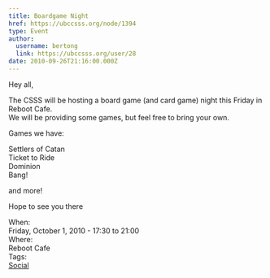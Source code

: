 ```yaml
---
title: Boardgame Night 
href: https://ubccsss.org/node/1394
type: Event
author:
  username: bertong
  link: https://ubccsss.org/user/28
date: 2010-09-26T21:16:00.000Z
---
```


<div class="field field-name-body field-type-text-with-summary field-label-hidden"><div class="field-items"><div class="field-item even"><p>Hey all,</p>
<p>The CSSS will be hosting a board game (and card game) night this Friday in Reboot Cafe.<br>
We will be providing some games, but feel free to bring your own.</p>
<p>Games we have:</p>
<p>Settlers of Catan<br>
Ticket to Ride<br>
Dominion<br>
Bang!</p>
<p>and more!</p>
<p>Hope to see you there</p>
</div></div></div><div class="field field-name-field-dates field-type-datetime field-label-above"><div class="field-label">When:&#xA0;</div><div class="field-items"><div class="field-item even"><span class="date-display-single">Friday, October 1, 2010 - <span class="date-display-range"><span class="date-display-start">17:30</span> to <span class="date-display-end">21:00</span></span></span></div></div></div><div class="field field-name-field-location field-type-text field-label-above"><div class="field-label">Where:&#xA0;</div><div class="field-items"><div class="field-item even">Reboot Cafe</div></div></div>    <footer>
    <div class="field field-name-field-tags field-type-taxonomy-term-reference field-label-above"><div class="field-label">Tags:&#xA0;</div><div class="field-items"><div class="field-item even"><a href="/social">Social</a></div></div></div>      </footer>